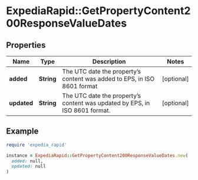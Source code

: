 # ExpediaRapid::GetPropertyContent200ResponseValueDates

## Properties

| Name | Type | Description | Notes |
| ---- | ---- | ----------- | ----- |
| **added** | **String** | The UTC date the property’s content was added to EPS, in ISO 8601 format | [optional] |
| **updated** | **String** | The UTC date the property’s content was updated by EPS, in ISO 8601 format. | [optional] |

## Example

```ruby
require 'expedia_rapid'

instance = ExpediaRapid::GetPropertyContent200ResponseValueDates.new(
  added: null,
  updated: null
)
```

